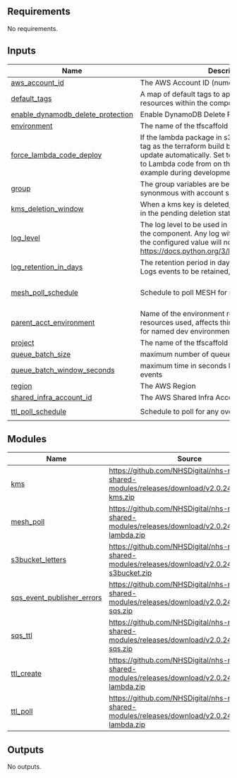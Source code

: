 <!-- BEGIN_TF_DOCS -->
<!-- markdownlint-disable -->
<!-- vale off -->

## Requirements

No requirements.
## Inputs

| Name | Description | Type | Default | Required |
|------|-------------|------|---------|:--------:|
| <a name="input_aws_account_id"></a> [aws\_account\_id](#input\_aws\_account\_id) | The AWS Account ID (numeric) | `string` | n/a | yes |
| <a name="input_default_tags"></a> [default\_tags](#input\_default\_tags) | A map of default tags to apply to all taggable resources within the component | `map(string)` | `{}` | no |
| <a name="input_enable_dynamodb_delete_protection"></a> [enable\_dynamodb\_delete\_protection](#input\_enable\_dynamodb\_delete\_protection) | Enable DynamoDB Delete Protection on all Tables | `bool` | `true` | no |
| <a name="input_environment"></a> [environment](#input\_environment) | The name of the tfscaffold environment | `string` | n/a | yes |
| <a name="input_force_lambda_code_deploy"></a> [force\_lambda\_code\_deploy](#input\_force\_lambda\_code\_deploy) | If the lambda package in s3 has the same commit id tag as the terraform build branch, the lambda will not update automatically. Set to True if making changes to Lambda code from on the same commit for example during development | `bool` | `false` | no |
| <a name="input_group"></a> [group](#input\_group) | The group variables are being inherited from (often synonmous with account short-name) | `string` | n/a | yes |
| <a name="input_kms_deletion_window"></a> [kms\_deletion\_window](#input\_kms\_deletion\_window) | When a kms key is deleted, how long should it wait in the pending deletion state? | `string` | `"30"` | no |
| <a name="input_log_level"></a> [log\_level](#input\_log\_level) | The log level to be used in lambda functions within the component. Any log with a lower severity than the configured value will not be logged: https://docs.python.org/3/library/logging.html#levels | `string` | `"INFO"` | no |
| <a name="input_log_retention_in_days"></a> [log\_retention\_in\_days](#input\_log\_retention\_in\_days) | The retention period in days for the Cloudwatch Logs events to be retained, default of 0 is indefinite | `number` | `0` | no |
| <a name="input_mesh_poll_schedule"></a> [mesh\_poll\_schedule](#input\_mesh\_poll\_schedule) | Schedule to poll MESH for messages | `string` | `"cron(0,30 8-16 ? * MON-FRI *)"` | no |
| <a name="input_parent_acct_environment"></a> [parent\_acct\_environment](#input\_parent\_acct\_environment) | Name of the environment responsible for the acct resources used, affects things like DNS zone. Useful for named dev environments | `string` | `"main"` | no |
| <a name="input_project"></a> [project](#input\_project) | The name of the tfscaffold project | `string` | n/a | yes |
| <a name="input_queue_batch_size"></a> [queue\_batch\_size](#input\_queue\_batch\_size) | maximum number of queue items to process | `number` | `10` | no |
| <a name="input_queue_batch_window_seconds"></a> [queue\_batch\_window\_seconds](#input\_queue\_batch\_window\_seconds) | maximum time in seconds between processing events | `number` | `10` | no |
| <a name="input_region"></a> [region](#input\_region) | The AWS Region | `string` | n/a | yes |
| <a name="input_shared_infra_account_id"></a> [shared\_infra\_account\_id](#input\_shared\_infra\_account\_id) | The AWS Shared Infra Account ID (numeric) | `string` | n/a | yes |
| <a name="input_ttl_poll_schedule"></a> [ttl\_poll\_schedule](#input\_ttl\_poll\_schedule) | Schedule to poll for any overdue TTL records | `string` | `"rate(10 minutes)"` | no |
## Modules

| Name | Source | Version |
|------|--------|---------|
| <a name="module_kms"></a> [kms](#module\_kms) | https://github.com/NHSDigital/nhs-notify-shared-modules/releases/download/v2.0.24/terraform-kms.zip | n/a |
| <a name="module_mesh_poll"></a> [mesh\_poll](#module\_mesh\_poll) | https://github.com/NHSDigital/nhs-notify-shared-modules/releases/download/v2.0.24/terraform-lambda.zip | n/a |
| <a name="module_s3bucket_letters"></a> [s3bucket\_letters](#module\_s3bucket\_letters) | https://github.com/NHSDigital/nhs-notify-shared-modules/releases/download/v2.0.24/terraform-s3bucket.zip | n/a |
| <a name="module_sqs_event_publisher_errors"></a> [sqs\_event\_publisher\_errors](#module\_sqs\_event\_publisher\_errors) | https://github.com/NHSDigital/nhs-notify-shared-modules/releases/download/v2.0.24/terraform-sqs.zip | n/a |
| <a name="module_sqs_ttl"></a> [sqs\_ttl](#module\_sqs\_ttl) | https://github.com/NHSDigital/nhs-notify-shared-modules/releases/download/v2.0.24/terraform-sqs.zip | n/a |
| <a name="module_ttl_create"></a> [ttl\_create](#module\_ttl\_create) | https://github.com/NHSDigital/nhs-notify-shared-modules/releases/download/v2.0.24/terraform-lambda.zip | n/a |
| <a name="module_ttl_poll"></a> [ttl\_poll](#module\_ttl\_poll) | https://github.com/NHSDigital/nhs-notify-shared-modules/releases/download/v2.0.24/terraform-lambda.zip | n/a |
## Outputs

No outputs.
<!-- vale on -->
<!-- markdownlint-enable -->
<!-- END_TF_DOCS -->
